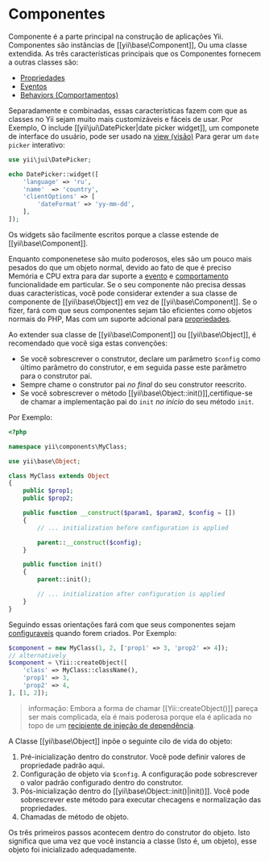 Componentes
===========

Componente é a parte principal na construção de aplicações Yii. Componentes são instâncias de [[yii\base\Component]],
Ou uma classe extendida. As três características principais que os Componentes fornecem   a outras classes são:

* [Propriedades](concept-properties.md)
* [Eventos](concept-events.md)
* [Behaviors (Comportamentos)](concept-behaviors.md)
 
Separadamente e combinadas, essas características fazem com que as classes no Yii sejam muito mais customizáveis e fáceis de usar. Por Exemplo,
O include [[yii\jui\DatePicker|date picker widget]], um componete de interface do usuário, pode ser usado na [view (visão)](structure-view.md)
Para gerar um `date picker` interativo:

```php
use yii\jui\DatePicker;

echo DatePicker::widget([
    'language' => 'ru',
    'name'  => 'country',
    'clientOptions' => [
        'dateFormat' => 'yy-mm-dd',
    ],
]);
```

Os widgets são facilmente escritos porque a classe estende de [[yii\base\Component]].

Enquanto componenetese são muito poderosos, eles são um pouco mais pesados do que um objeto normal, devido ao fato de que é preciso
Memória e CPU extra para dar suporte a [evento](concept-events.md) e [comportamento](concept-behaviors.md) funcionalidade em particular.
Se o seu componente não precisa dessas duas características, você pode considerar extender a sua classe de componente de [[yii\base\Object]] em vez de [[yii\base\Component]]. Se o fizer, fará com que seus componentes sejam tão eficientes como objetos normais do PHP,
Mas com um suporte adcional para [propriedades](concept-properties.md).

Ao extender sua classe de [[yii\base\Component]] ou [[yii\base\Object]], é recomendado que você siga estas convenções:

- Se você sobrescrever o construtor, declare um parâmetro `$config` como último parâmetro do construtor, e em seguida passe este parâmetro para o construtor pai.
- Sempre chame o construtor pai *no final* do seu construtor reescrito.
- Se você sobrescrever o método [[yii\base\Object::init()]],certifique-se de chamar a implementação pai do `init` *no início* do seu método `init`.

Por Exemplo:

```php
<?php

namespace yii\components\MyClass;

use yii\base\Object;

class MyClass extends Object
{
    public $prop1;
    public $prop2;

    public function __construct($param1, $param2, $config = [])
    {
        // ... initialization before configuration is applied

        parent::__construct($config);
    }

    public function init()
    {
        parent::init();

        // ... initialization after configuration is applied
    }
}
```

Seguindo essas orientações fará com que seus componentes sejam [configuraveis](concept-configurations.md) quando forem criados. Por Exemplo:

```php
$component = new MyClass(1, 2, ['prop1' => 3, 'prop2' => 4]);
// alternatively
$component = \Yii::createObject([
    'class' => MyClass::className(),
    'prop1' => 3,
    'prop2' => 4,
], [1, 2]);
```

> informação: Embora a forma de chamar [[Yii::createObject()]] pareça ser mais complicada, ela é mais poderosa porque ela é
> aplicada no topo de um [recipiente 
de injeção de dependência](concept-di-container.md).
  

A Classe [[yii\base\Object]] inpõe o seguinte cilo de vida do objeto:

1. Pré-inicialização dentro do construtor. Você pode definir valores de propriedade padrão aqui.
2. Configuração de objeto via `$config`. A configuração pode sobrescrever o valor padrão configurado dentro do construtor.
3. Pós-inicialização dentro do [[yii\base\Object::init()|init()]]. Você pode sobrescrever este método para executar checagens e normalização das propriedades.
4. Chamadas de método de objeto.

Os três primeiros passos acontecem dentro do construtor do objeto. Isto significa que uma vez que você instancia a classe (Isto é, um objeto), esse objeto foi inicializado adequadamente. 
